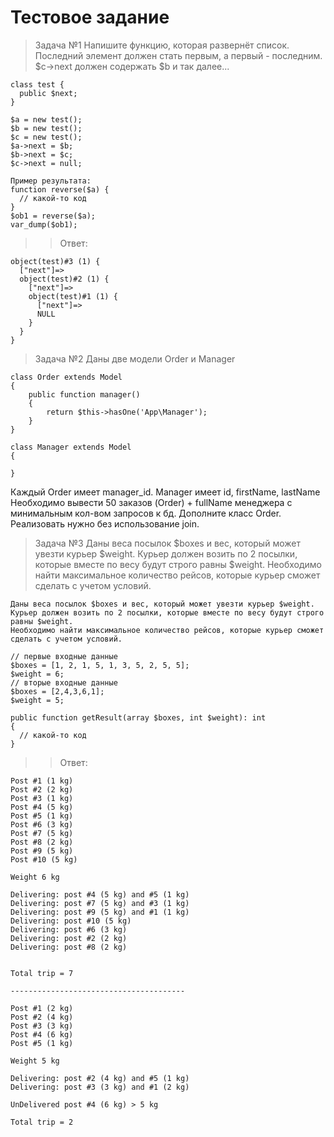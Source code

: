 # Тестовое задание

> Задача №1
Напишите функцию, которая развернёт список.
Последний элемент должен стать первым, а первый - последним. 
$c→next должен содержать $b и так далее...

``` 
class test {
  public $next;
}

$a = new test();
$b = new test();
$c = new test();
$a->next = $b;
$b->next = $c;
$c->next = null;

Пример результата:
function reverse($a) {
  // какой-то код
}
$ob1 = reverse($a);
var_dump($ob1);
```
>> Ответ:
```
object(test)#3 (1) {
  ["next"]=>
  object(test)#2 (1) {
    ["next"]=>
    object(test)#1 (1) {
      ["next"]=>
      NULL
    }
  }
}
```
> Задача №2
Даны две модели Order и Manager

```
class Order extends Model
{
    public function manager()
    {
    	return $this->hasOne('App\Manager');
    }
}

class Manager extends Model
{

}

```
Каждый Order имеет manager_id. Manager имеет id, firstName, lastName
Необходимо вывести 50 заказов (Order) + fullName менеджера с минимальным кол-вом запросов к бд.
Дополните класс Order.
Реализовать нужно без использование join.

> Задача №3
Даны веса посылок $boxes и вес, который может увезти курьер $weight.
Курьер должен возить по 2 посылки, которые вместе по весу будут строго равны $weight.
Необходимо найти максимальное количество рейсов, которые курьер сможет сделать с учетом условий.
```
Даны веса посылок $boxes и вес, который может увезти курьер $weight.
Курьер должен возить по 2 посылки, которые вместе по весу будут строго равны $weight.
Необходимо найти максимальное количество рейсов, которые курьер сможет сделать с учетом условий.

// первые входные данные
$boxes = [1, 2, 1, 5, 1, 3, 5, 2, 5, 5];
$weight = 6;
// вторые входные данные
$boxes = [2,4,3,6,1];
$weight = 5;

public function getResult(array $boxes, int $weight): int
{
  // какой-то код
}
```
>> Ответ: 
```
Post #1 (1 kg)
Post #2 (2 kg)
Post #3 (1 kg)
Post #4 (5 kg)
Post #5 (1 kg)
Post #6 (3 kg)
Post #7 (5 kg)
Post #8 (2 kg)
Post #9 (5 kg)
Post #10 (5 kg)

Weight 6 kg

Delivering: post #4 (5 kg) and #5 (1 kg)
Delivering: post #7 (5 kg) and #3 (1 kg)
Delivering: post #9 (5 kg) and #1 (1 kg)
Delivering: post #10 (5 kg)
Delivering: post #6 (3 kg)
Delivering: post #2 (2 kg)
Delivering: post #8 (2 kg)


Total trip = 7

---------------------------------------

Post #1 (2 kg)
Post #2 (4 kg)
Post #3 (3 kg)
Post #4 (6 kg)
Post #5 (1 kg)

Weight 5 kg

Delivering: post #2 (4 kg) and #5 (1 kg)
Delivering: post #3 (3 kg) and #1 (2 kg)

UnDelivered post #4 (6 kg) > 5 kg

Total trip = 2
```

